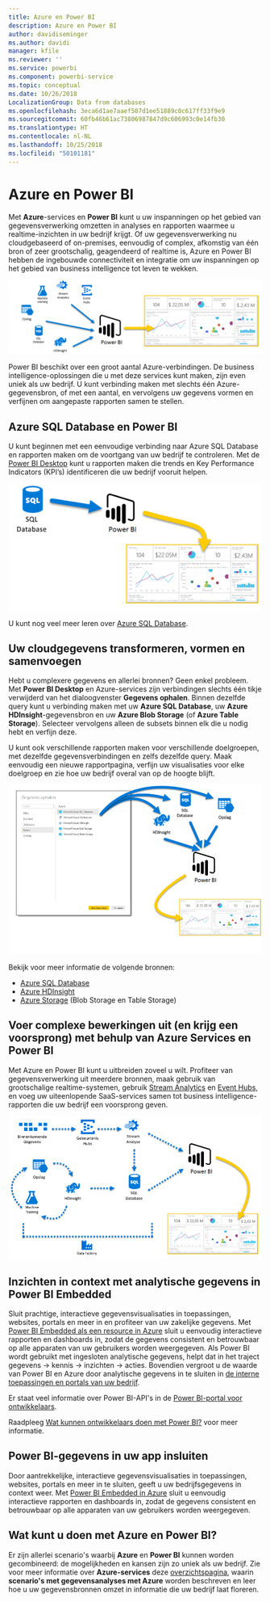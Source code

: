 ```yaml
---
title: Azure en Power BI
description: Azure en Power BI
author: davidiseminger
ms.author: davidi
manager: kfile
ms.reviewer: ''
ms.service: powerbi
ms.component: powerbi-service
ms.topic: conceptual
ms.date: 10/26/2018
LocalizationGroup: Data from databases
ms.openlocfilehash: 3eca6d1ae7aaef507d1ee51889c0c617ff33f9e9
ms.sourcegitcommit: 60fb46b61ac73806987847d9c606993c0e14fb30
ms.translationtype: HT
ms.contentlocale: nl-NL
ms.lasthandoff: 10/25/2018
ms.locfileid: "50101181"
---
```

# <a name="azure-and-power-bi"></a>Azure en Power BI

Met **Azure**-services en **Power BI** kunt u uw inspanningen op het gebied van gegevensverwerking omzetten in analyses en rapporten waarmee u realtime-inzichten in uw bedrijf krijgt. Of uw gegevensverwerking nu cloudgebaseerd of on-premises, eenvoudig of complex, afkomstig van één bron of zeer grootschalig, geagendeerd of realtime is, Azure en Power BI hebben de ingebouwde connectiviteit en integratie om uw inspanningen op het gebied van business intelligence tot leven te wekken.

![Azuur](media/service-azure-and-power-bi/azure_1.png)

Power BI beschikt over een groot aantal Azure-verbindingen. De business intelligence-oplossingen die u met deze services kunt maken, zijn even uniek als uw bedrijf. U kunt verbinding maken met slechts één Azure-gegevensbron, of met een aantal, en vervolgens uw gegevens vormen en verfijnen om aangepaste rapporten samen te stellen.

## <a name="azure-sql-database-and-power-bi"></a>Azure SQL Database en Power BI

U kunt beginnen met een eenvoudige verbinding naar Azure SQL Database en rapporten maken om de voortgang van uw bedrijf te controleren. Met de [Power BI Desktop](desktop-getting-started.md) kunt u rapporten maken die trends en Key Performance Indicators (KPI’s) identificeren die uw bedrijf vooruit helpen.

![SQL naar PBI](media/service-azure-and-power-bi/azure_2_sqltopbi.png)

U kunt nog veel meer leren over [Azure SQL Database](http://azure.microsoft.com/services/sql-database/).

## <a name="transform-shape-and-merge-your-cloud-data"></a>Uw cloudgegevens transformeren, vormen en samenvoegen

Hebt u complexere gegevens en allerlei bronnen? Geen enkel probleem. Met **Power BI Desktop** en Azure-services zijn verbindingen slechts één tikje verwijderd van het dialoogvenster **Gegevens ophalen**. Binnen dezelfde query kunt u verbinding maken met uw **Azure SQL Database**, uw **Azure HDInsight**-gegevensbron en uw **Azure Blob Storage** (of **Azure Table Storage**). Selecteer vervolgens alleen de subsets binnen elk die u nodig hebt en verfijn deze.

U kunt ook verschillende rapporten maken voor verschillende doelgroepen, met dezelfde gegevensverbindingen en zelfs dezelfde query. Maak eenvoudig een nieuwe rapportpagina, verfijn uw visualisaties voor elke doelgroep en zie hoe uw bedrijf overal van op de hoogte blijft.

![Meerdere naar PBI](media/service-azure-and-power-bi/azure_3_multipletopbi.png)

Bekijk voor meer informatie de volgende bronnen:

* [Azure SQL Database](http://azure.microsoft.com/services/sql-database/)
* [Azure HDInsight](http://azure.microsoft.com/services/hdinsight/)
* [Azure Storage](http://azure.microsoft.com/services/storage/) (Blob Storage en Table Storage)

## <a name="get-complex-and-ahead-using-azure-services-and-power-bi"></a>Voer complexe bewerkingen uit (en krijg een voorsprong) met behulp van Azure Services en Power BI

Met Azure en Power BI kunt u uitbreiden zoveel u wilt. Profiteer van gegevensverwerking uit meerdere bronnen, maak gebruik van grootschalige realtime-systemen, gebruik [Stream Analytics](http://azure.microsoft.com/services/stream-analytics/) en [Event Hubs](http://azure.microsoft.com/services/event-hubs/), en voeg uw uiteenlopende SaaS-services samen tot business intelligence-rapporten die uw bedrijf een voorsprong geven.

![Azure Complex](media/service-azure-and-power-bi/azure_4_complex.png)

## <a name="context-insights-with-power-bi-embedded-analytics"></a>Inzichten in context met analytische gegevens in Power BI Embedded

Sluit prachtige, interactieve gegevensvisualisaties in toepassingen, websites, portals en meer in en profiteer van uw zakelijke gegevens. Met [Power BI Embedded als een resource in Azure](https://azure.microsoft.com/services/power-bi-embedded/) sluit u eenvoudig interactieve rapporten en dashboards in, zodat de gegevens consistent en betrouwbaar op alle apparaten van uw gebruikers worden weergegeven.  Als Power BI wordt gebruikt met ingesloten analytische gegevens, helpt dat in het traject gegevens -> kennis -> inzichten -> acties.  Bovendien vergroot u de waarde van Power BI en Azure door analytische gegevens in te sluiten in [de interne toepassingen en portals van uw bedrijf](https://powerbi.microsoft.com/en-us/developers/embedded-analytics/organization/).

Er staat veel informatie over Power BI-API's in de [Power BI-portal voor ontwikkelaars](http://dev.powerbi.com).

Raadpleeg [Wat kunnen ontwikkelaars doen met Power BI?](developer/what-can-you-do.md) voor meer informatie.

## <a name="embed-your-power-bi-data-within-your-app"></a>Power BI-gegevens in uw app insluiten

Door aantrekkelijke, interactieve gegevensvisualisaties in toepassingen, websites, portals en meer in te sluiten, geeft u uw bedrijfsgegevens in context weer. Met [Power BI Embedded in Azure](https://azure.microsoft.com/services/power-bi-embedded/) sluit u eenvoudig interactieve rapporten en dashboards in, zodat de gegevens consistent en betrouwbaar op alle apparaten van uw gebruikers worden weergegeven.

## <a name="what-could-you-do-with-azure-and-power-bi"></a>Wat kunt u doen met Azure en Power BI?

Er zijn allerlei scenario's waarbij **Azure** en **Power BI** kunnen worden gecombineerd: de mogelijkheden en kansen zijn zo uniek als uw bedrijf. Zie voor meer informatie over **Azure-services** deze [overzichtspagina](https://docs.microsoft.com/azure/machine-learning/team-data-science-process/plan-your-environment), waarin **scenario's met gegevensanalyses met Azure** worden beschreven en leer hoe u uw gegevensbronnen omzet in informatie die uw bedrijf laat floreren.